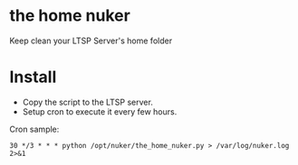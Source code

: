 # the home nuker
Keep clean your LTSP Server's home folder


# Install

* Copy the script to the LTSP server.
* Setup cron to execute it every few hours.

Cron sample:

`30 */3 * * * python /opt/nuker/the_home_nuker.py > /var/log/nuker.log 2>&1`

